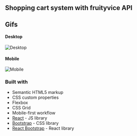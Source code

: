 ## Shopping cart system with fruityvice API

## Gifs
#### Desktop
![Desktop](./gif-desktop.gif)
#### Mobile
![Mobile](./gif-mobile.gif)

### Built with

- Semantic HTML5 markup
- CSS custom properties
- Flexbox
- CSS Grid
- Mobile-first workflow
- [React](https://reactjs.org/) - JS library
- [Bootstrap](https://getbootstrap.com/) - CSS library
- [React Bootstrap](https://react-bootstrap.github.io/) - React library

